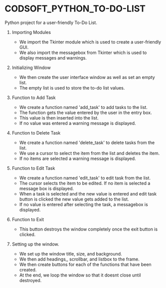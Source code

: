 # CODSOFT_PYTHON_TO-DO-LIST
Python project for a user-friendly To-Do List.

1. Importing Modules
   - We import the Tkinter module which is used to create a user-friendly GUI.
   - We also import the messagebox from Tkinter which is used to display messages and warnings.

2. Initializing Window
   - We then create the user interface window as well as set an empty list.
   - The empty list is used to store the to-do list values.

3. Function to Add Task
   - We create a function named 'add_task' to add tasks to the list.
   - The function gets the value entered by the user in the entry box.
   - This value is then inserted into the list.
   - If no value was entered a warning message is displayed.
  
4. Function to Delete Task
   - We create a function named 'delete_task' to delete tasks from the list.
   - We use a cursor to select the item from the list and deletes the item.
   - If no items are selected a warning message is displayed.
  
5. Function to Edit Task
   - We create a function named 'edit_task' to edit task from the list.
   - The cursor selects the item to be edited. If no item is selected a message box is displayed.
   - When a task is selected and the new value is entered and edit task button is clicked the new value gets added to the list.
   - If no value is entered after selecting the task, a messagebox is displayed.
  
6. Function to Exit
   - This button destroys the window completely once the exit button is clicked.

7. Setting up the window.
   - We set up the window title, size, and background.
   - We then add headings,, scrollbar, and listbox to the frame.
   - We then create buttons for each of the functions that have been created.
   - At the end, we loop the window so that it doesnt close until destroyed.
